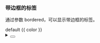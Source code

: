 ### 带边框的标签

通过参数 <yc-tag>bordered</yc-tag>，可以显示带边框的标签。

<div class="cell-demo vp-raw">
  <yc-space wrap>
    <yc-tag bordered>default</yc-tag>
    <yc-tag
      v-for="(color, index) of colors"
      :key="index"
      :color="color"
      bordered
      >{{ color }}</yc-tag
    >
  </yc-space>
</div>

<script setup>
const colors = [
  'orangered',
  'orange',
  'gold',
  'lime',
  'green',
  'cyan',
  'blue',
  'arcoblue',
  'purple',
  'pinkpurple',
  'magenta',
  'gray',
];
</script>

<details>
<summary>
 <button class="code-btn"  >
    <icon-code />
 </button>
</summary>

```vue
<template>
  <yc-space wrap>
    <yc-tag bordered>default</yc-tag>
    <yc-tag
      v-for="(color, index) of colors"
      :key="index"
      :color="color"
      bordered
      >{{ color }}</yc-tag
    >
  </yc-space>
</template>

<script setup>
const colors = [
  'orangered',
  'orange',
  'gold',
  'lime',
  'green',
  'cyan',
  'blue',
  'arcoblue',
  'purple',
  'pinkpurple',
  'magenta',
  'gray',
];
</script>
```

</details>
